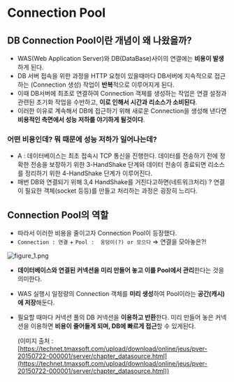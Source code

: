 # Connection Pool

## DB Connection Pool이란 개념이 왜 나왔을까?

- WAS(Web Application Server)와 DB(DataBase)사이의 연결에는 **비용이 발생**하게 된다.
- DB 서버 접속을 위한 과정을 HTTP 요청이 있을때마다 DB서버에 지속적으로 접근하는 (Connection 생성) 작업이 **반복**적으로 이루어지게 된다.
- 이때 DB서버에 최초로 연결하여 Connection 객체를 생성하는 작업은 연결 설정과 관련된 초기화 작업을 수반하고, **이로 인해서 시간과 리소스가 소비된다**.
- 이러한 이유로 계속해서 DB에 접근하기 위해 새로운 Connection을 생성해 낸다면 **비용적인 측면에서 성능 저하를 야기하게 될것이다**.

### 어떤 비용인데? 뭐 때문에 성능 저하가 일어나는데?

- A : 데이터베이스는 최초 접속시 TCP 통신을 진행한다. 데이터를 전송하기 전에 정확한 전송을 보장하기 위한 3-HandShake 단계와 데이터 전송이 종료되면 리소스를 정리하기 위한 4-HandShake 단계가 이루어진다.
- 매번 DB와 연결되기 위해 3,4 HandShake를 거친다고하면(네트워크처리) ? 연결이 필요한 객체(socket 등등)를 만들고 처리하는 과정은 굉장히 느리다.

## Connection Pool의 역할

- 따라서 이러한 비용을 줄이고자 Connection Pool이 등장했다.
- `Connection : 연결`  + `Pool :  웅덩이(?) or 모으다` ⇒ 연결을 모아놓은?!

![figure_1.png](DB%20Connection%20Pool%20aa56458517e6401a8cc22c199979ad70/figure_1.png)


- **데이터베이스와 연결된 커넥션을 미리 만들어 놓고 이를 Pool에서 관리**한다는 것을 의미한다.
- WAS 실행시 일정량의 Connection 객체를 **미리 생성**하여 Pool이라는 **공간(캐시)에 저장**해둔다.
- 필요할 때마다 커넥션 풀의 DB 커넥션을 **이용하고 반환**한다. 미리 만들어 놓은 커넥션을 이용하면 **비용이 줄어들게 되며, DB에 빠르게 접근**할 수 있게된다.












   (이미지 출처 :[https://technet.tmaxsoft.com/upload/download/online/jeus/pver-20150722-000001/server/chapter_datasource.html](https://technet.tmaxsoft.com/upload/download/online/jeus/pver-20150722-000001/server/chapter_datasource.html))


